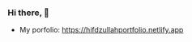 ### Hi there, 👋
<!-- - My portfolio: https://hifdzullah.github.io/hifdzullahmatali.io/ -->
- My porfolio: https://hifdzullahportfolio.netlify.app
<!--


Here are some ideas to get you started:

- 🔭 I’m currently working on ...
- 🌱 I’m currently learning ...
- 👯 I’m looking to collaborate on ...
- 🤔 I’m looking for help with ...
- 💬 Ask me about ...
- 📫 How to reach me: ...
- 😄 Pronouns: ...
- ⚡ Fun fact: ...
-->
